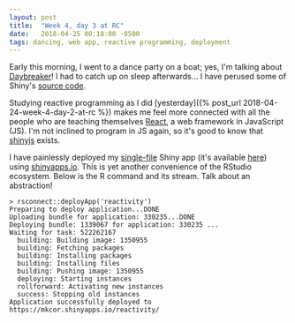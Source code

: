 ```yaml
---
layout: post
title:  "Week 4, day 3 at RC"
date:   2018-04-25 00:18:00 -0500
tags: dancing, web app, reactive programming, deployment
---
```

Early this morning, I went to a dance party on a boat; yes, I'm talking about
[Daybreaker](https://www.daybreaker.com/)! I had to catch up on sleep
afterwards... I have perused some of Shiny's
[source code](https://github.com/rstudio/shiny/blob/2260459422fe526f082bc392ed3f39fa52cb11e5/R/reactives.R).

Studying reactive programming as I did
[yesterday]({% post_url 2018-04-24-week-4-day-2-at-rc %}) makes me feel more
connected with all the people who are teaching themselves
[React](https://reactjs.org/), a web framework in JavaScript (JS). I'm not
inclined to program in JS again, so it's good to know that
[shinyjs](https://github.com/daattali/shinyjs) exists.

I have painlessly deployed my
[single-file](https://gist.github.com/mkcor/caf23ff13fda8076066f2deea328a327)
Shiny app (it's available [here](https://mkcor.shinyapps.io/reactivity/)) using
[shinyapps.io](https://www.shinyapps.io/). This is yet another convenience of
the RStudio ecosystem. Below is the R command and its stream. Talk about an
abstraction!

    > rsconnect::deployApp('reactivity')
    Preparing to deploy application...DONE
    Uploading bundle for application: 330235...DONE
    Deploying bundle: 1339067 for application: 330235 ...
    Waiting for task: 522262167
      building: Building image: 1350955
      building: Fetching packages
      building: Installing packages
      building: Installing files
      building: Pushing image: 1350955
      deploying: Starting instances
      rollforward: Activating new instances
      success: Stopping old instances
    Application successfully deployed to https://mkcor.shinyapps.io/reactivity/
